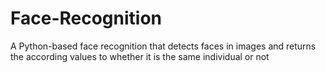 # Face-Recognition
A Python-based face recognition that detects faces in images and returns the according values to whether it is the same individual or not
